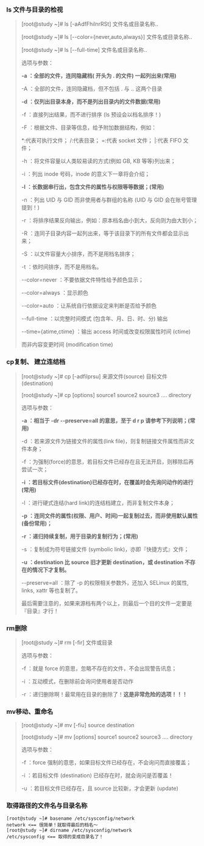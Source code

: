 ### ls 文件与目录的检视

> \[root@study ~\]\# ls \[-aAdfFhilnrRSt\] 文件名或目录名称..
>
> \[root@study ~\]\# ls \[--color={never,auto,always}\] 文件名或目录名称..
>
> \[root@study ~\]\# ls \[--full-time\] 文件名或目录名称..
>
> 选项与参数：
>
> **-a ：全部的文件，连同隐藏档\( 开头为 . 的文件\) 一起列出来\(常用\)**
>
> -A ：全部的文件，连同隐藏档，但不包括 . 与 .. 这两个目录
>
> **-d ：仅列出目录本身，而不是列出目录内的文件数据\(常用\)**
>
> -f ：直接列出结果，而不进行排序 \(ls 预设会以档名排序！\)
>
> -F ：根据文件、目录等信息，给予附加数据结构，例如：
>
> \*:代表可执行文件； /:代表目录； =:代表 socket 文件； \|:代表 FIFO 文件；
>
> -h ：将文件容量以人类较易读的方式\(例如 GB, KB 等等\)列出来；
>
> -i ：列出 inode 号码，inode 的意义下一章将会介绍；
>
> **-l ：长数据串行出，包含文件的属性与权限等等数据；\(常用\)**
>
> -n ：列出 UID 与 GID 而非使用者与群组的名称 \(UID 与 GID 会在账号管理提到！\)
>
> -r ：将排序结果反向输出，例如：原本档名由小到大，反向则为由大到小；
>
> -R ：连同子目录内容一起列出来，等于该目录下的所有文件都会显示出来；
>
> -S ：以文件容量大小排序，而不是用档名排序；
>
> -t ：依时间排序，而不是用档名。
>
> --color=never ：不要依据文件特性给予颜色显示；
>
> --color=always ：显示颜色
>
> --color=auto ：让系统自行依据设定来判断是否给予颜色
>
> --full-time ：以完整时间模式 \(包含年、月、日、时、分\) 输出
>
> --time={atime,ctime} ：输出 access 时间或改变权限属性时间 \(ctime\)
>
> 而非内容变更时间 \(modification time\)

### cp复制、 建立连结档

> \[root@study ~\]\# cp \[-adfilprsu\] 来源文件\(source\) 目标文件\(destination\)
>
> \[root@study ~\]\# cp \[options\] source1 source2 source3 .... directory
>
> 选项与参数：
>
> **-a ：相当于 -dr --preserve=all 的意思，至于 d r p 请参考下列说明；\(常用\)**
>
> -d ：若来源文件为链接文件的属性\(link file\)，则复制链接文件属性而非文件本身；
>
> -f ：为强制\(force\)的意思，若目标文件已经存在且无法开启，则移除后再尝试一次；
>
> **-i ：若目标文件\(destination\)已经存在时，在覆盖时会先询问动作的进行\(常用\)**
>
> -l ：进行硬式连结\(hard link\)的连结档建立，而非复制文件本身；
>
> **-p ：连同文件的属性\(权限、用户、时间\)一起复制过去，而非使用默认属性\(备份常用\)；**
>
> **-r ：递归持续复制，用于目录的复制行为；\(常用\)**
>
> -s ：复制成为符号链接文件 \(symbolic link\)，亦即『快捷方式』文件；
>
> **-u ：destination 比 source 旧才更新 destination，或 destination 不存在的情况下才复制。**
>
> --preserve=all ：除了 -p 的权限相关参数外，还加入 SELinux 的属性, links, xattr 等也复制了。
>
> 最后需要注意的，如果来源档有两个以上，则最后一个目的文件一定要是『目录』才行！

### rm删除

> \[root@study ~\]\# rm \[-fir\] 文件或目录
>
> 选项与参数：
>
> -f ：就是 force 的意思，忽略不存在的文件，不会出现警告讯息；
>
> -i ：互动模式，在删除前会询问使用者是否动作
>
> -r ：递归删除啊！最常用在目录的删除了！**这是非常危险的选项！！！**

### mv移动、重命名

> \[root@study ~\]\# mv \[-fiu\] source destination
>
> \[root@study ~\]\# mv \[options\] source1 source2 source3 .... directory
>
> 选项与参数：
>
> -f ：force 强制的意思，如果目标文件已经存在，不会询问而直接覆盖；
>
> -i ：若目标文件 \(destination\) 已经存在时，就会询问是否覆盖！
>
> -u ：若目标文件已经存在，且 source 比较新，才会更新 \(update\)

###  取得路径的文件名与目录名称

```
[root@study ~]# basename /etc/sysconfig/network
network <== 很简单！就取得最后的档名～
[root@study ~]# dirname /etc/sysconfig/network
/etc/sysconfig <== 取得的变成目录名了！
```




